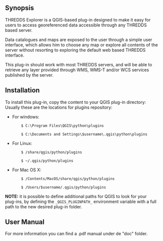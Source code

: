 ## Synopsis

THREDDS Explorer is a QGIS-based plug-in designed to make it easy for users to access georeferenced data accessible through any THREDDS based server.  

Data catalogues and maps are exposed to the user through a simple user interface, which allows him to choose any map or explore all contents of the server without resorting to exploring the default web based THREDDS interface.

This plug-in should work with most THREDDS servers, and will be able to retrieve any layer provided through WMS, WMS-T and/or WCS services published by the server.

## Installation

To install this plug-in, copy the content to your QGIS plug-in directory:
Usually these are the locations for plugins repository:

* For windows:
	```
	    $ C:\Program Files\QGIS\python\plugins

		$ C:\Documents and Settings\$username\.qgis\python\plugins
    ```
* For Linux:
	```
	    $ /share/qgis/python/plugins

		$ ~/.qgis/python/plugins
    ```
* For Mac OS X:
	```
	    $ /Contents/MacOS/share/qgis/python/plugins

        $ /Users/$username/.qgis/python/plugins
    ```

**NOTE:**
it is possible to define additional paths for QGIS to look for your plug-ins, by defining the `_QGIS_PLUGINPATH_` environment variable with a full path to the new desired plug-in folder.

## User Manual
For more information you can find a .pdf manual under de "doc" folder.

